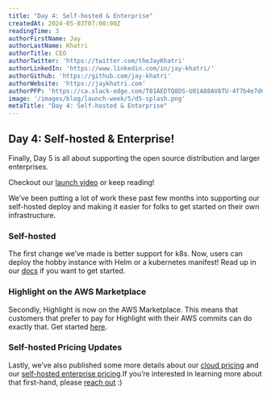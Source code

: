 ```yaml
---
title: "Day 4: Self-hosted & Enterprise"
createdAt: 2024-05-03T07:00:00Z
readingTime: 3
authorFirstName: Jay
authorLastName: Khatri
authorTitle: CEO
authorTwitter: 'https://twitter.com/theJayKhatri'
authorLinkedIn: 'https://www.linkedin.com/in/jay-khatri/'
authorGithub: 'https://github.com/jay-khatri'
authorWebsite: 'https://jaykhatri.com'
authorPFP: 'https://ca.slack-edge.com/T01AEDTQ8DS-U01A88AV6TU-4f7b4e7d637a-512'
image: '/images/blog/launch-week/5/d5-splash.png'
metaTitle: "Day 4: Self-hosted & Enterprise"
---
```


## Day 4: Self-hosted & Enterprise!

Finally, Day 5 is all about supporting the open source distribution and larger enterprises. 

Checkout our [launch video](https://youtu.be/HGo6wB_fL1w) or keep reading!

We’ve been putting a lot of work these past few months into supporting our self-hosted deploy and making it easier for folks to get started on their own infrastructure.

### Self-hosted

The first change we’ve made is better support for k8s. Now, users can deploy the hobby instance with Helm or a kubernetes manifest! Read up in our [docs](https://www.highlight.io/docs/general/company/open-source/hosting/self-host-hobby) if you want to get started. 

### Highlight on the AWS Marketplace

Secondly, Highlight is now on the AWS Marketplace. This means that customers that prefer to pay for Highlight with their AWS commits can do exactly that. Get started [here](https://aws.amazon.com/marketplace/seller-profile?id=seller-624mxi57d4pe4).

### Self-hosted Pricing Updates

Lastly, we’ve also published some more details about our [cloud pricing](http://highlight.io/pricing) and our [self-hosted enterprise pricing](https://www.highlight.io/docs/general/company/open-source/hosting/self-host-enterprise).If you’re interested in learning more about that first-hand, please [reach out](https://d.highlight.io) :) 
